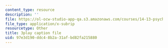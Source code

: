 ```yaml
---
content_type: resource
description: ''
file: https://ol-ocw-studio-app-qa.s3.amazonaws.com/courses/14-13-psychology-and-economics-spring-2020/97e3d190ddc48b2a31afbd82fa215880_Lhtf6jFM8Vo.srt
file_type: application/x-subrip
resourcetype: Other
title: 3play caption file
uid: 97e3d190-ddc4-8b2a-31af-bd82fa215880
---
```

